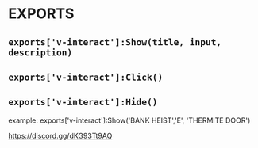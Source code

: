 # EXPORTS
## `exports['v-interact']:Show(title, input, description)`
## `exports['v-interact']:Click()`
## `exports['v-interact']:Hide()`

example: exports['v-interact']:Show('BANK HEIST','E', 'THERMITE DOOR')

https://discord.gg/dKG93Tt9AQ
